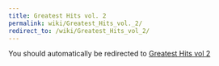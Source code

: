 ```yaml
---
title: Greatest Hits vol. 2
permalink: wiki/Greatest_Hits_vol._2/
redirect_to: /wiki/Greatest_Hits_vol_2/
---
```


You should automatically be redirected to [Greatest Hits vol 2](/wiki/Greatest_Hits_vol_2/)
